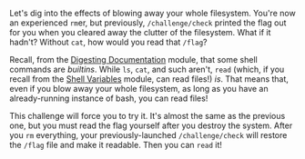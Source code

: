 Let's dig into the effects of blowing away your whole filesystem.
You're now an experienced `rm`er, but previously, `/challenge/check` printed the flag out for you when you cleared away the clutter of the filesystem.
What if it hadn't?
Without `cat`, how would you read that `/flag`?

Recall, from the [Digesting Documentation](/linux-luminarium/man) module, that some shell commands are _builtins_.
While `ls`, `cat`, and such aren't, `read` (which, if you recall from the [Shell Variables](/linux-luminarium/variables) module, can read files!) _is_.
That means that, even if you blow away your whole filesystem, as long as you have an already-running instance of bash, you can read files!

This challenge will force you to try it.
It's almost the same as the previous one, but you must read the flag yourself after you destroy the system.
After you `rm` everything, your previously-launched `/challenge/check` will restore the `/flag` file and make it readable.
Then you can `read` it!
